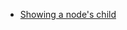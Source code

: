 * [Showing a node's child](https://github.com/DraciVik/theJSWay-exercises/blob/master/Chapter-13-Discover-the-DOM/showingANodesChild.html)
